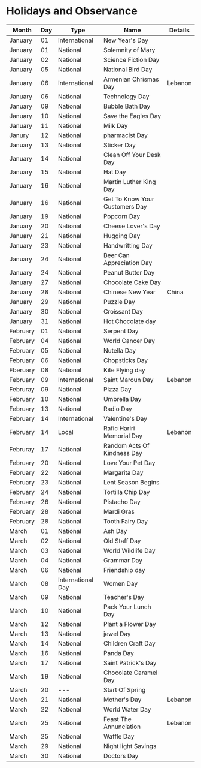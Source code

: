 # Holidays and Observance

|Month |Day |Type |Name |Details
--- | --- | --- | --- | ---
|January |01 |International |New Year's Day
|January |01 |National |Solemnity of Mary
|January |02 |National |Science Fiction Day
|January |05 |National |National Bird Day
|January |06 |International |Armenian Chrismas Day |Lebanon
|January |06 |National |Technology Day
|January |09 |National  |Bubble Bath Day 
|January |10 |National |Save the Eagles Day 
|January |11 |National |Milk Day 
|Janury  |12 |National |pharmacist Day 
|January |13 |National |Sticker Day 
|January |14 |National |Clean Off Your Desk Day 
|January |15 |National |Hat Day 
|January |16 |National |Martin Luther King Day
|January |16 |National |Get To Know Your Customers Day 
|January |19 |National |Popcorn Day 
|January |20 |National |Cheese Lover's Day
|January |21 |National |Hugging Day 
|January |23 |National |Handwritting Day 
|January |24 |National |Beer Can Appreciation Day 
|January |24 |National |Peanut Butter Day 
|January |27 |National |Chocolate Cake Day 
|January |28 |National |Chinese New Year |China 
|January |29 |National |Puzzle Day 
|January |30 |National |Croissant Day 
|January |31 |National |Hot Chocolate day 
|February |01 |National |Serpent Day 
|February |04 |National |World Cancer Day 
|February |05 |National |Nutella Day 
|February |06 |National |Chopsticks Day 
|Fberuary |08 |National |Kite Flying day 
|February |09 |International |Saint Maroun Day | Lebanon
|Februray |09 |National |Pizza Day 
|February |10 |National |Umbrella Day
|February |13 |National |Radio Day 
|February |14 |International |Valentine's  Day 
|February |14 |Local |Rafic Hariri Memorial Day |Lebanon
|Februray |17|National |Random Acts Of Kindness Day 
|February |20|National |Love Your Pet Day 
|February |22|National |Margarita Day 
|February |23|National |Lent Season Begins 
|February |24|National |Tortilla Chip Day 
|February |26|National |Pistacho Day 
|February |28|National |Mardi Gras 
|February |28|National |Tooth Fairy Day 
|March |01|National |Ash Day 
|March |02|National |Old Staff Day 
|March |03|National |World Wildlife Day 
|March |04|National |Grammar Day 
|March |06|National |Friendship day 
|March |08|International Day |Women Day 
|March |09|National |Teacher's Day 
|March |10|National |Pack Your Lunch Day 
|March |12|National |Plant a Flower Day 
|March |13|National |jewel Day 
|March |14|National |Children Craft Day 
|March |16|National |Panda Day 
|March |17|National |Saint Patrick's Day 
|March |19|National |Chocolate Caramel Day 
|March |20|---|Start Of Spring 
|March |21|National |Mother's Day |Lebanon 
|March |22|National |World Water Day 
|March|25|National |Feast The Annunciation |Lebanon 
|March|25|National |Waffle Day 
|March|29|National |Night light Savings 
|March|30|National |Doctors Day 
